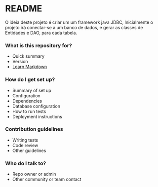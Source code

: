 # README #

O ideia deste projeto é criar um um framework java JDBC,
Inicialmente o projeto irá conectar-se a um banco de dados, e gerar as classes de Entidades e DAO, para cada tabela.

### What is this repository for? ###

* Quick summary
* Version
* [Learn Markdown](https://bitbucket.org/tutorials/markdowndemo)

### How do I get set up? ###

* Summary of set up
* Configuration
* Dependencies
* Database configuration
* How to run tests
* Deployment instructions

### Contribution guidelines ###

* Writing tests
* Code review
* Other guidelines

### Who do I talk to? ###

* Repo owner or admin
* Other community or team contact